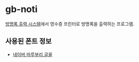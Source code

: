 # gb-noti

[방명록 출력 시스템](https://homin.dev/blog/post/20220910_live_print_guestbook_with_mqtt/)에서
영수증 프린터로 방명록을 출력하는 프로그램.

## 사용된 폰트 정보

- [네이버 마루부리 글꼴](https://hangeul.naver.com/maruproject_11)
